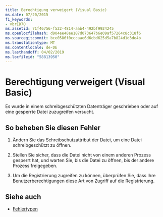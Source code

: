 ```yaml
---
title: Berechtigung verweigert (Visual Basic)
ms.date: 07/20/2015
f1_keywords:
- vbrID70
ms.assetid: 71f46756-f522-4814-aab4-492bf9924245
ms.openlocfilehash: d904ee48ee187d073647b6e09af57264c8c318f6
ms.sourcegitcommit: bce0586f0cccaae6d6cbd625d5a7b824d1d3de4b
ms.translationtype: MT
ms.contentlocale: de-DE
ms.lasthandoff: 04/02/2019
ms.locfileid: "58813950"
---
```

# <a name="permission-denied-visual-basic"></a>Berechtigung verweigert (Visual Basic)
Es wurde in einem schreibgeschützten Datenträger geschrieben oder auf eine gesperrte Datei zuzugreifen versucht.  
  
## <a name="to-correct-this-error"></a>So beheben Sie diesen Fehler  
  
1.  Ändern Sie das Schreibschutzattribut der Datei, um eine Datei schreibgeschützt zu öffnen.  
  
2.  Stellen Sie sicher, dass die Datei nicht von einem anderen Prozess gesperrt hat, und warten Sie, bis die Datei zu öffnen, bis der andere Prozess freigegeben.  
  
3.  Um die Registrierung zugreifen zu können, überprüfen Sie, dass Ihre Benutzerberechtigungen diese Art von Zugriff auf die Registrierung.  
  
## <a name="see-also"></a>Siehe auch

- [Fehlertypen](../../../visual-basic/programming-guide/language-features/error-types.md)
